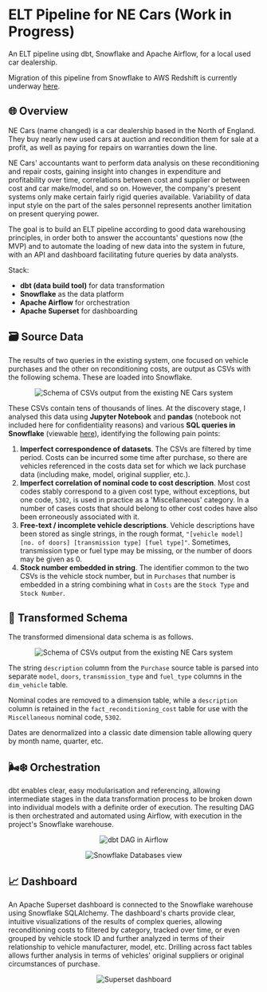 # ELT Pipeline for NE Cars (Work in Progress)

An ELT pipeline using dbt, Snowflake and Apache Airflow, for a local used car dealership.

Migration of this pipeline from Snowflake to AWS Redshift is currently underway [here](https://github.com/dulle90griet/necars-elt-pipeline-rs).

## 🌐 Overview

NE Cars (name changed) is a car dealership based in the North of England. They buy nearly new used cars at auction and recondition them for sale at a profit, as well as paying for repairs on warranties down the line.

NE Cars' accountants want to perform data analysis on these reconditioning and repair costs, gaining insight into changes in expenditure and profitability over time, correlations between cost and supplier or between cost and car make/model, and so on. However, the company's present systems only make certain fairly rigid queries available. Variability of data input style on the part of the sales personnel represents another limitation on present querying power.

The goal is to build an ELT pipeline according to good data warehousing principles, in order both to answer the accountants' questions now (the MVP) and to automate the loading of new data into the system in future, with an API and dashboard facilitating future queries by data analysts.

Stack:
- **dbt (data build tool)** for data transformation
- **Snowflake** as the data platform
- **Apache Airflow** for orchestration
- **Apache Superset** for dashboarding

## 🗃️ Source Data

The results of two queries in the existing system, one focused on vehicle purchases and the other on reconditioning costs, are output as CSVs with the following schema. These are loaded into Snowflake.

<p align="center"><img src="./docs/images/NECars_CSV_output.svg" alt="Schema of CSVs output from the existing NE Cars system" title="Input Schema" /></p>

These CSVs contain tens of thousands of lines. At the discovery stage, I analysed this data using **Jupyter Notebook** and **pandas** (notebook not included here for confidentiality reasons) and various **SQL queries in Snowflake** (viewable [here](./discovery/costs_discovery_queries.sql)), identifying the following pain points:

1. **Imperfect correspondence of datasets**. The CSVs are filtered by time period. Costs can be incurred some time after purchase, so there are vehicles referenced in the costs data set for which we lack purchase data (including make, model, original supplier, etc.).
2. **Imperfect correlation of nominal code to cost description**. Most cost codes stably correspond to a given cost type, without exceptions, but one code, `5302`, is used in practice as a 'Miscellaneous' category. In a number of cases costs that should belong to other cost codes have also been erroneously associated with it.
3. **Free-text / incomplete vehicle descriptions**. Vehicle descriptions have been stored as single strings, in the rough format, `"[vehicle model] [no. of doors] [transmission type] [fuel type]"`. Sometimes, transmission type or fuel type may be missing, or the number of doors may be given as 0.
4. **Stock number embedded in string**. The identifier common to the two CSVs is the vehicle stock number, but in `Purchases` that number is embedded in a string combining what in `Costs` are the `Stock Type` and `Stock Number`.
   
## 🎇 Transformed Schema

The transformed dimensional data schema is as follows.

<p align="center"><img src="./docs/images/NECars_star_schema.svg" alt="Schema of CSVs output from the existing NE Cars system" title="Input Schema" /></p>

The string `description` column from the `Purchase` source table is parsed into separate `model`, `doors`, `transmission_type` and `fuel_type` columns in the `dim_vehicle` table.

Nominal codes are removed to a dimension table, while a `description` column is retained in the `fact_reconditioning_cost` table for use with the `Miscellaneous` nominal code, `5302`.

Dates are denormalized into a classic date dimension table allowing query by month name, quarter, etc.

## 🌬️❄️ Orchestration

dbt enables clear, easy modularisation and referencing, allowing intermediate stages in the data transformation process to be broken down into individual models with a definite order of execution. The resulting DAG is then orchestrated and automated using Airflow, with execution in the project's Snowflake warehouse.

<p align="center"><img src="docs/images/NECars_Airflow_graph.png" alt="dbt DAG in Airflow" title="dbt DAG in Airflow" /></p>

<p align="center"><img src="./docs/images/NECars_Snowflake.png" alt="Snowflake Databases view" title="Snowflake Databases view" /></p>

## 📈 Dashboard

An Apache Superset dashboard is connected to the Snowflake warehouse using Snowflake SQLAlchemy. The dashboard's charts provide clear, intuitive visualizations of the results of complex queries, allowing reconditioning costs to filtered by category, tracked over time, or even grouped by vehicle stock ID and further analyzed in terms of their relationship to vehicle manufacturer, model, etc. Drilling across fact tables allows further analysis in terms of vehicles' original suppliers or original circumstances of purchase.

<p align="center"><img src="./docs/images/NECars_Superset_dashboard.png" alt="Superset dashboard" title="Superset dashboard" /></p>
